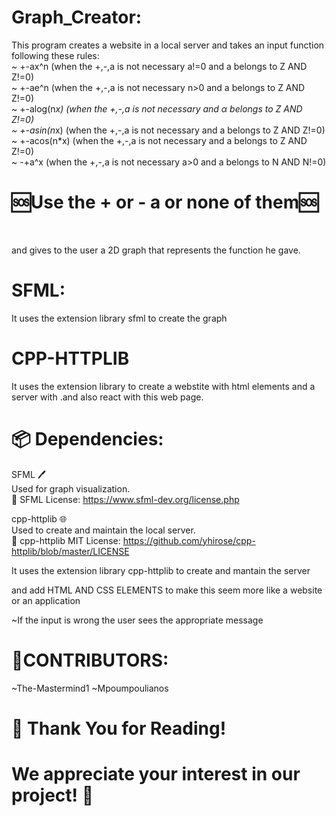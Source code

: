 # Graph_Creator:

This program creates a website in a local server and takes an input function following these rules:<br>
~ +-ax^n (when the +,-,a is not necessary a!=0 and a belongs to Z AND Z!=0)
<br>
~ +-ae^n (when the +,-,a is not necessary n>0 and a belongs to Z AND Z!=0)
<br>
~ +-alog(n*x) (when the +,-,a is not necessary and α belongs to Z AND Z!=0)
<br>
~ +-asin(n*x) (when the +,-,a is not necessary and a belongs to Z AND Z!=0) 
<br>
~ +-acos(n*x) (when the +,-,a is not necessary and a belongs to Z AND Z!=0)
<br>
~ -+a^x (when the +,-,a is not necessary a>0 and a belongs to N AND N!=0)
<br>


# 🆘Use the + or - a or none of them🆘
<br>


and gives to the user a 2D graph that represents the function he gave. 

# SFML:

It uses the extension library sfml to create the graph 

# CPP-HTTPLIB

It uses the extension library to create a webstite with html elements and a server with .and also react with this web page. 

# 📦 Dependencies:

SFML 🖊<br>
Used for graph visualization.<br>
🔗 SFML License: https://www.sfml-dev.org/license.php

cpp-httplib 🌐<br>
Used to create and maintain the local server.<br>
🔗 cpp-httplib MIT License: https://github.com/yhirose/cpp-httplib/blob/master/LICENSE

It uses the extension library cpp-httplib to  create and mantain the server 

and add HTML AND CSS ELEMENTS to make this seem more like a website or an application 

~If the input is wrong the user sees the appropriate message 



# 👥CONTRIBUTORS:

~The-Mastermind1
~Mpoumpoulianos

# 🙏 Thank You for Reading!
# We appreciate your interest in our project! 🚀
